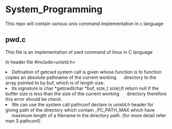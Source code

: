 # System_Programming

This repo will contain various unix command implementation in c language

## pwd.c ##
This file is an implementation of pwd command of linux in C language

In header file #include<unistd.h> <br>
<li>Defination of getcwd system call is given whose function is to function copies an absolute pathname of the current working  
 &nbsp;&nbsp;&nbsp;&nbsp;&nbsp;directory to the array pointed to by buf, which is of length size.
<li>Its signature is char *getcwd(char *buf, size_t size);It return null if the buffer size is less than the size of the current working &nbsp;&nbsp;&nbsp;&nbsp;&nbsp;directory therefore this error should be check.
<li>We can use the system call pathconf declare in unistd.h header for giving path of the directory which contain _PC_PATH_MAX which have &nbsp;&nbsp;&nbsp;&nbsp;&nbsp;maximum length of a filename in the  directory  path. (for more detail refer man 3 pathconf)
  
  
